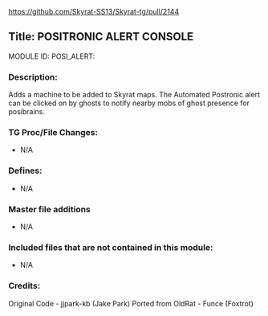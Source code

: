 https://github.com/Skyrat-SS13/Skyrat-tg/pull/2144<!--PR Number-->

## Title: POSITRONIC ALERT CONSOLE

MODULE ID: POSI_ALERT: <!-- uppercase, underscore_connected name of your module, that you use to mark files-->

### Description:

Adds a machine to be added to Skyrat maps. The Automated Postronic alert can be clicked on by ghosts to notify nearby mobs of ghost presence for posibrains.

<!-- Here, try to describe what your PR does, what features it provides and any other directly useful information -->

### TG Proc/File Changes:

-   N/A
<!-- If you had to edit, or append to any core procs in the process of making this PR, list them here. APPEND: Also, please include any files that you've changed. .DM files that is. -->

### Defines:

-   N/A
<!-- If you needed to add any defines, mention the files you added those defines in -->

### Master file additions

-   N/A
<!-- Any master file changes you've made to existing master files or if you've added a new master file. Please mark either as #NEW or #CHANGE -->

### Included files that are not contained in this module:

-   N/A
<!-- Likewise, be it a non-modular file or a modular one that's not contained within the folder belonging to this specific module, it should be mentioned here -->

### Credits:

Original Code - jjpark-kb (Jake Park)
Ported from OldRat - Funce (Foxtrot)

<!-- Here go the credits to you, dear coder, and in case of collaborative work or ports, credits to the original source of the code -->